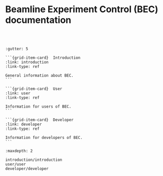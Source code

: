 # Beamline Experiment Control (BEC) documentation

<br><br>

````{grid} 3
:gutter: 5

```{grid-item-card}  Introduction
:link: introduction
:link-type: ref

General information about BEC.
```

```{grid-item-card}  User
:link: user
:link-type: ref

Information for users of BEC.
```

```{grid-item-card}  Developer
:link: developer
:link-type: ref

Information for developers of BEC.
```
````


```{toctree}
:maxdepth: 2

introduction/introduction
user/user
developer/developer
```
